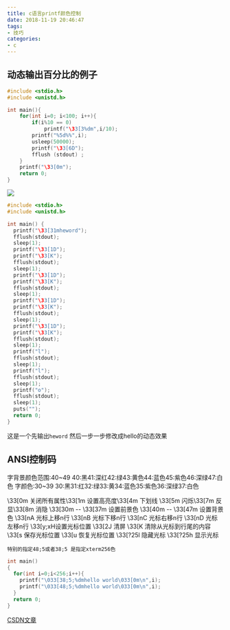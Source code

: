 ```yaml
---
title: c语言printf颜色控制
date: 2018-11-19 20:46:47
tags:
- 技巧
categories:
- c
---
```


## 动态输出百分比的例子

```c
#include <stdio.h>
#include <unistd.h>

int main(){
    for(int i=0; i<100; i++){
        if(i%10 == 0)
            printf("\33[3%dm",i/10);
        printf("%5d%%",i);
        usleep(50000);
        printf("\33[6D");
        fflush (stdout) ;   
    }
    printf("\33[0m");
    return 0;
}
```
![](https://img-blog.csdn.net/20170427141225449?watermark/2/text/aHR0cDovL2Jsb2cuY3Nkbi5uZXQvc3BhcmtzdHJpa2U=/font/5a6L5L2T/fontsize/400/fill/I0JBQkFCMA==/dissolve/70/gravity/SouthEast)

```c
#include <stdio.h>
#include <unistd.h>

int main() {
  printf("\33[31mheword");
  fflush(stdout);
  sleep(1);
  printf("\33[1D");
  printf("\33[K");
  fflush(stdout);
  sleep(1);
  printf("\33[1D");
  printf("\33[K");
  fflush(stdout);
  sleep(1);
  printf("\33[1D");
  printf("\33[K");
  fflush(stdout);
  sleep(1);
  printf("\33[1D");
  printf("\33[K");
  fflush(stdout);
  sleep(1);
  printf("l");
  fflush(stdout);
  sleep(1);
  printf("l");
  fflush(stdout);
  sleep(1);
  printf("o");
  fflush(stdout);
  sleep(1);
  puts("");
  return 0;
}
```
这是一个先输出`heword` 然后一步一步修改成hello的动态效果

## ANSI控制码

字背景颜色范围:40~49
40:黑41:深红42:绿43:黄色44:蓝色45:紫色46:深绿47:白色
字颜色:30~39
30:黑31:红32:绿33:黄34:蓝色35:紫色36:深绿37:白色

\33[0m 关闭所有属性\33[1m 设置高亮度\33[4m 下划线
\33[5m 闪烁\33[7m 反显\33[8m 消隐
\33[30m -- \33[37m 设置前景色
\33[40m -- \33[47m 设置背景色
\33[nA 光标上移n行
\33[nB 光标下移n行
\33[nC 光标右移n行
\33[nD 光标左移n行
\33[y;xH设置光标位置
\33[2J 清屏
\33[K 清除从光标到行尾的内容
\33[s 保存光标位置
\33[u 恢复光标位置
\33[?25l 隐藏光标
\33[?25h 显示光标

`特别的指定48;5或者38;5 是指定xterm256色`
```c
int main()
{
  for(int i=0;i<256;i++){
    printf("\033[38;5;%dmhello world\033[0m\n",i);
    printf("\033[48;5;%dmhello world\033[0m\n",i);
  }
  return 0;
}

```

[CSDN文章](https://blog.csdn.net/wilson1068/article/details/42970551?utm_source=blogxgwz3)
